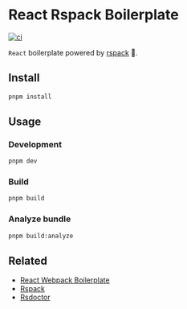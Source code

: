 # React Rspack Boilerplate

[![ci](https://github.com/tjx666/react-rspack-boilerplate/actions/workflows/ci.yml/badge.svg)](https://github.com/tjx666/react-rspack-boilerplate/actions/workflows/ci.yml)

`React` boilerplate powered by [rspack](https://github.com/web-infra-dev/rspack) 🚀.

## Install

```bash
pnpm install
```

## Usage

### Development

```bash
pnpm dev
```

### Build

```bash
pnpm build
```

### Analyze bundle

```bash
pnpm build:analyze
```

## Related

- [React Webpack Boilerplate](https://github.com/tjx666/react-webpack-boilerplate)
- [Rspack](https://www.rspack.dev/)
- [Rsdoctor](https://rsdoctor.dev/)

